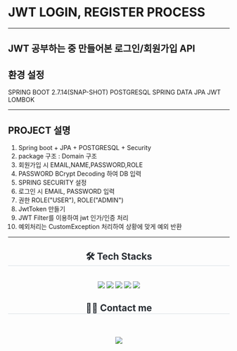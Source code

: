 # JWT LOGIN, REGISTER PROCESS
------------
JWT 공부하는 중 만들어본 로그인/회원가입 API
------------
## 환경 설정
SPRING BOOT 2.7.14(SNAP-SHOT)
POSTGRESQL
SPRING DATA JPA
JWT
LOMBOK

------------
## PROJECT 설명
1. Spring boot + JPA + POSTGRESQL + Security 
2. package 구조 : Domain 구조 
3. 회원가입 시 EMAIL,NAME,PASSWORD,ROLE
4. PASSWORD BCrypt Decoding 하여 DB 입력
5. SPRING SECURITY 설정
6. 로그인 시 EMAIL, PASSWORD 입력
7. 권한 ROLE("USER"), ROLE("ADMIN")
8. JwtToken 만들기
9. JWT Filter를 이용하여 jwt 인가/인증 처리
10. 예외처리는 CustomException 처리하여 상황에 맞게 예외 반환
 ------------
<div align= "center">
    <h2 style="border-bottom: 1px solid #d8dee4; color: #282d33;"> 🛠️ Tech Stacks </h2> <br> 
    <div style="margin: 0 auto; text-align: center;" align= "center">
        <img src="https://img.shields.io/badge/Spring Boot-6DB33F?style=flat&logo=Spring Boot&logoColor=white">
          <img src="https://img.shields.io/badge/Java-007396?style=flat&logo=Java&logoColor=white">
        <img src="https://img.shields.io/badge/gradle-02303A?style=for-the-badge&logo=gradle&logoColor=white">
        <img src="https://img.shields.io/badge/postgres-%23316192.svg?style=for-the-badge&logo=postgresql&logoColor=white">
        <img src="https://img.shields.io/badge/JWT-black?style=for-the-badge&logo=JSON%20web%20tokens">
          </div>
    </div>
    <div align= "center">
    <h2 style="border-bottom: 1px solid #d8dee4; color: #282d33;"> 🧑‍💻 Contact me </h2> <br> 
    <div align= "center">  </div>  <br> 
    <div align= "center"> <a href="https://hits.seeyoufarm.com"> <img src="https://hits.seeyoufarm.com/api/count/incr/badge.svg?url=https%3A%2F%2Fgithub.com%2FJeonyunwhan%2F&count_bg=%23000000&title_bg=%23000000&icon=github.svg&icon_color=%23FFFFFF&title=GitHub&edge_flat=false"/></a>
       </div> 
    </div>
    

